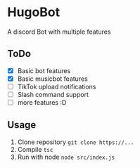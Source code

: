 # HugoBot
A discord Bot with multiple features

## ToDo
- [x] Basic bot features
- [x] Basic musicbot features
- [ ] TikTok upload notifications
- [ ] Slash command support
- [ ] more features :D

## Usage
1. Clone repository `git clone https://...`
2. Compile `tsc`
3. Run with node `node src/index.js`